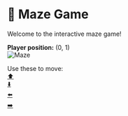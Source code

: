 # 🧩 Maze Game  
Welcome to the interactive maze game!

**Player position:** (0, 1)  
![Maze](https://recognize-instructor-criteria-other.trycloudflare.com/images/pos_0_1.png?t=1760504373782)

Use these to move:  
[⬆️](https://recognize-instructor-criteria-other.trycloudflare.com/move/0_1_w)  
[⬇️](https://recognize-instructor-criteria-other.trycloudflare.com/move/0_1_s)  
[⬅️](https://recognize-instructor-criteria-other.trycloudflare.com/move/0_1_a)  
[➡️](https://recognize-instructor-criteria-other.trycloudflare.com/move/0_1_d)

